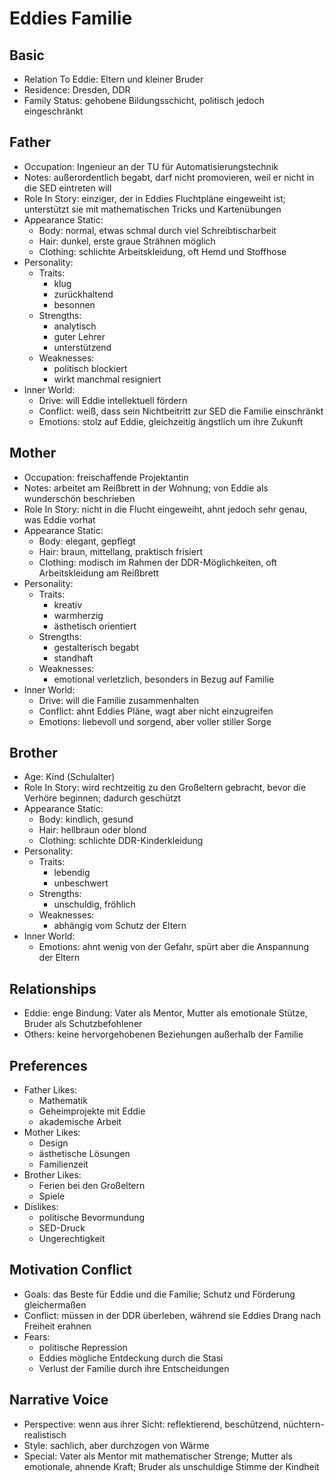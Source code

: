# Eddies Familie

## Basic
- Relation To Eddie: Eltern und kleiner Bruder
- Residence: Dresden, DDR
- Family Status: gehobene Bildungsschicht, politisch jedoch eingeschränkt

## Father
- Occupation: Ingenieur an der TU für Automatisierungstechnik
- Notes: außerordentlich begabt, darf nicht promovieren, weil er nicht in die SED eintreten will
- Role In Story: einziger, der in Eddies Fluchtpläne eingeweiht ist; unterstützt sie mit mathematischen Tricks und Kartenübungen
- Appearance Static:
  - Body: normal, etwas schmal durch viel Schreibtischarbeit
  - Hair: dunkel, erste graue Strähnen möglich
  - Clothing: schlichte Arbeitskleidung, oft Hemd und Stoffhose
- Personality:
  - Traits:
    - klug
    - zurückhaltend
    - besonnen
  - Strengths:
    - analytisch
    - guter Lehrer
    - unterstützend
  - Weaknesses:
    - politisch blockiert
    - wirkt manchmal resigniert
- Inner World:
  - Drive: will Eddie intellektuell fördern
  - Conflict: weiß, dass sein Nichtbeitritt zur SED die Familie einschränkt
  - Emotions: stolz auf Eddie, gleichzeitig ängstlich um ihre Zukunft

## Mother
- Occupation: freischaffende Projektantin
- Notes: arbeitet am Reißbrett in der Wohnung; von Eddie als wunderschön beschrieben
- Role In Story: nicht in die Flucht eingeweiht, ahnt jedoch sehr genau, was Eddie vorhat
- Appearance Static:
  - Body: elegant, gepflegt
  - Hair: braun, mittellang, praktisch frisiert
  - Clothing: modisch im Rahmen der DDR-Möglichkeiten, oft Arbeitskleidung am Reißbrett
- Personality:
  - Traits:
    - kreativ
    - warmherzig
    - ästhetisch orientiert
  - Strengths:
    - gestalterisch begabt
    - standhaft
  - Weaknesses:
    - emotional verletzlich, besonders in Bezug auf Familie
- Inner World:
  - Drive: will die Familie zusammenhalten
  - Conflict: ahnt Eddies Pläne, wagt aber nicht einzugreifen
  - Emotions: liebevoll und sorgend, aber voller stiller Sorge

## Brother
- Age: Kind (Schulalter)
- Role In Story: wird rechtzeitig zu den Großeltern gebracht, bevor die Verhöre beginnen; dadurch geschützt
- Appearance Static:
  - Body: kindlich, gesund
  - Hair: hellbraun oder blond
  - Clothing: schlichte DDR-Kinderkleidung
- Personality:
  - Traits:
    - lebendig
    - unbeschwert
  - Strengths:
    - unschuldig, fröhlich
  - Weaknesses:
    - abhängig vom Schutz der Eltern
- Inner World:
  - Emotions: ahnt wenig von der Gefahr, spürt aber die Anspannung der Eltern

## Relationships
- Eddie: enge Bindung: Vater als Mentor, Mutter als emotionale Stütze, Bruder als Schutzbefohlener
- Others: keine hervorgehobenen Beziehungen außerhalb der Familie

## Preferences
- Father Likes:
  - Mathematik
  - Geheimprojekte mit Eddie
  - akademische Arbeit
- Mother Likes:
  - Design
  - ästhetische Lösungen
  - Familienzeit
- Brother Likes:
  - Ferien bei den Großeltern
  - Spiele
- Dislikes:
  - politische Bevormundung
  - SED-Druck
  - Ungerechtigkeit

## Motivation Conflict
- Goals: das Beste für Eddie und die Familie; Schutz und Förderung gleichermaßen
- Conflict: müssen in der DDR überleben, während sie Eddies Drang nach Freiheit erahnen
- Fears:
  - politische Repression
  - Eddies mögliche Entdeckung durch die Stasi
  - Verlust der Familie durch ihre Entscheidungen

## Narrative Voice
- Perspective: wenn aus ihrer Sicht: reflektierend, beschützend, nüchtern-realistisch
- Style: sachlich, aber durchzogen von Wärme
- Special: Vater als Mentor mit mathematischer Strenge; Mutter als emotionale, ahnende Kraft; Bruder als unschuldige Stimme der Kindheit
